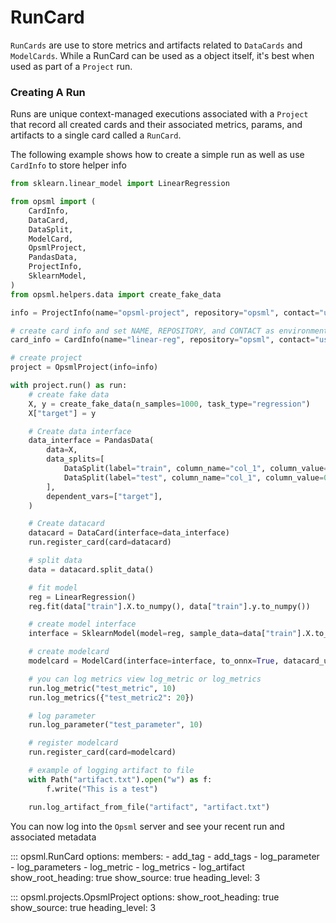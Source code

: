 # RunCard

`RunCards` are use to store metrics and artifacts related to `DataCards` and `ModelCards`. While a RunCard can be used as a object itself, it's best when used as part of a `Project` run.

### Creating A Run
Runs are unique context-managed executions associated with a `Project` that record all created cards and their associated metrics, params, and artifacts to a single card called a `RunCard`.

The following example shows how to create a simple run as well as use `CardInfo` to store helper info

```python
from sklearn.linear_model import LinearRegression

from opsml import (
    CardInfo,
    DataCard,
    DataSplit,
    ModelCard,
    OpsmlProject,
    PandasData,
    ProjectInfo,
    SklearnModel,
)
from opsml.helpers.data import create_fake_data

info = ProjectInfo(name="opsml-project", repository="opsml", contact="user@email.com")

# create card info and set NAME, REPOSITORY, and CONTACT as environment variables
card_info = CardInfo(name="linear-reg", repository="opsml", contact="user@email.com").set_env()

# create project
project = OpsmlProject(info=info)

with project.run() as run:
    # create fake data
    X, y = create_fake_data(n_samples=1000, task_type="regression")
    X["target"] = y

    # Create data interface
    data_interface = PandasData(
        data=X,
        data_splits=[
            DataSplit(label="train", column_name="col_1", column_value=0.5, inequality=">="),
            DataSplit(label="test", column_name="col_1", column_value=0.5, inequality="<"),
        ],
        dependent_vars=["target"],
    )

    # Create datacard
    datacard = DataCard(interface=data_interface)
    run.register_card(card=datacard)

    # split data
    data = datacard.split_data()

    # fit model
    reg = LinearRegression()
    reg.fit(data["train"].X.to_numpy(), data["train"].y.to_numpy())

    # create model interface
    interface = SklearnModel(model=reg, sample_data=data["train"].X.to_numpy())

    # create modelcard
    modelcard = ModelCard(interface=interface, to_onnx=True, datacard_uid=datacard.uid)

    # you can log metrics view log_metric or log_metrics
    run.log_metric("test_metric", 10)
    run.log_metrics({"test_metric2": 20})

    # log parameter
    run.log_parameter("test_parameter", 10)

    # register modelcard
    run.register_card(card=modelcard)

    # example of logging artifact to file
    with Path("artifact.txt").open("w") as f:
        f.write("This is a test")

    run.log_artifact_from_file("artifact", "artifact.txt")
```


You can now log into the `Opsml` server and see your recent run and associated metadata

::: opsml.RunCard
    options:
        members:
            - add_tag
            - add_tags
            - log_parameter
            - log_parameters
            - log_metric
            - log_metrics
            - log_artifact
        show_root_heading: true
        show_source: true
        heading_level: 3

::: opsml.projects.OpsmlProject
    options:
        show_root_heading: true
        show_source: true
        heading_level: 3

